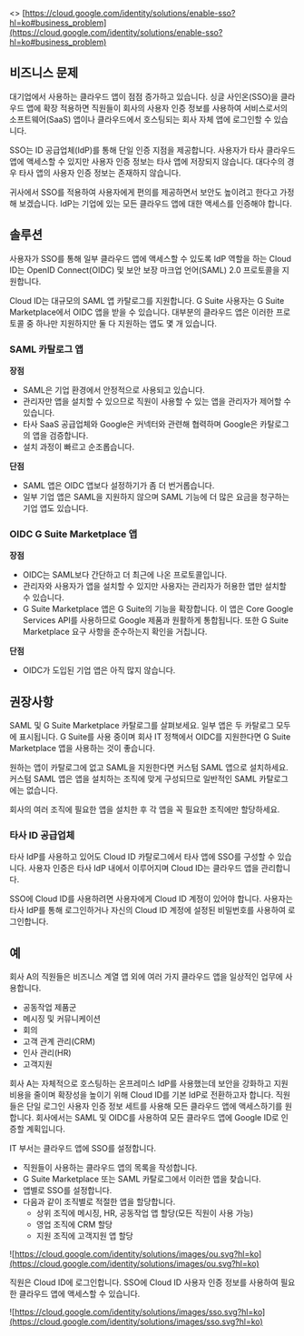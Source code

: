 <>
[https://cloud.google.com/identity/solutions/enable-sso?hl=ko#business_problem](https://cloud.google.com/identity/solutions/enable-sso?hl=ko#business_problem)

## 비즈니스 문제

대기업에서 사용하는 클라우드 앱이 점점 증가하고 있습니다. 싱글 사인온(SSO)을 클라우드 앱에 확장 적용하면 직원들이 회사의 사용자 인증 정보를 사용하여 서비스로서의 소프트웨어(SaaS) 앱이나 클라우드에서 호스팅되는 회사 자체 앱에 로그인할 수 있습니다.

SSO는 ID 공급업체(IdP)를 통해 단일 인증 지점을 제공합니다. 사용자가 타사 클라우드 앱에 액세스할 수 있지만 사용자 인증 정보는 타사 앱에 저장되지 않습니다. 대다수의 경우 타사 앱의 사용자 인증 정보는 존재하지 않습니다.

귀사에서 SSO를 적용하여 사용자에게 편의를 제공하면서 보안도 높이려고 한다고 가정해 보겠습니다. IdP는 기업에 있는 모든 클라우드 앱에 대한 액세스를 인증해야 합니다.

## 솔루션

사용자가 SSO를 통해 일부 클라우드 앱에 액세스할 수 있도록 IdP 역할을 하는 Cloud ID는 OpenID Connect(OIDC) 및 보안 보장 마크업 언어(SAML) 2.0 프로토콜을 지원합니다.

Cloud ID는 대규모의 SAML 앱 카탈로그를 지원합니다. G Suite 사용자는 G Suite Marketplace에서 OIDC 앱을 받을 수 있습니다. 대부분의 클라우드 앱은 이러한 프로토콜 중 하나만 지원하지만 둘 다 지원하는 앱도 몇 개 있습니다.

### SAML 카탈로그 앱

**장점**

- SAML은 기업 환경에서 안정적으로 사용되고 있습니다.
- 관리자만 앱을 설치할 수 있으므로 직원이 사용할 수 있는 앱을 관리자가 제어할 수 있습니다.
- 타사 SaaS 공급업체와 Google은 커넥터와 관련해 협력하며 Google은 카탈로그의 앱을 검증합니다.
- 설치 과정이 빠르고 순조롭습니다.

**단점**

- SAML 앱은 OIDC 앱보다 설정하기가 좀 더 번거롭습니다.
- 일부 기업 앱은 SAML을 지원하지 않으며 SAML 기능에 더 많은 요금을 청구하는 기업 앱도 있습니다.

### OIDC G Suite Marketplace 앱

**장점**

- OIDC는 SAML보다 간단하고 더 최근에 나온 프로토콜입니다.
- 관리자와 사용자가 앱을 설치할 수 있지만 사용자는 관리자가 허용한 앱만 설치할 수 있습니다.
- G Suite Marketplace 앱은 G Suite의 기능을 확장합니다. 이 앱은 Core Google Services API를 사용하므로 Google 제품과 원활하게 통합됩니다. 또한 G Suite Marketplace 요구 사항을 준수하는지 확인을 거칩니다.

**단점**

- OIDC가 도입된 기업 앱은 아직 많지 않습니다.

## 권장사항

SAML 및 G Suite Marketplace 카탈로그를 살펴보세요. 일부 앱은 두 카탈로그 모두에 표시됩니다. G Suite를 사용 중이며 회사 IT 정책에서 OIDC를 지원한다면 G Suite Marketplace 앱을 사용하는 것이 좋습니다.

원하는 앱이 카탈로그에 없고 SAML을 지원한다면 커스텀 SAML 앱으로 설치하세요. 커스텀 SAML 앱은 앱을 설치하는 조직에 맞게 구성되므로 일반적인 SAML 카탈로그에는 없습니다.

회사의 여러 조직에 필요한 앱을 설치한 후 각 앱을 꼭 필요한 조직에만 할당하세요.

### 타사 ID 공급업체

타사 IdP를 사용하고 있어도 Cloud ID 카탈로그에서 타사 앱에 SSO를 구성할 수 있습니다. 사용자 인증은 타사 IdP 내에서 이루어지며 Cloud ID는 클라우드 앱을 관리합니다.

SSO에 Cloud ID를 사용하려면 사용자에게 Cloud ID 계정이 있어야 합니다. 사용자는 타사 IdP를 통해 로그인하거나 자신의 Cloud ID 계정에 설정된 비밀번호를 사용하여 로그인합니다.

## 예

회사 A의 직원들은 비즈니스 계열 앱 외에 여러 가지 클라우드 앱을 일상적인 업무에 사용합니다.

- 공동작업 제품군
- 메시징 및 커뮤니케이션
- 회의
- 고객 관계 관리(CRM)
- 인사 관리(HR)
- 고객지원

회사 A는 자체적으로 호스팅하는 온프레미스 IdP를 사용했는데 보안을 강화하고 지원 비용을 줄이며 확장성을 높이기 위해 Cloud ID를 기본 IdP로 전환하고자 합니다. 직원들은 단일 로그인 사용자 인증 정보 세트를 사용해 모든 클라우드 앱에 액세스하기를 원합니다. 회사에서는 SAML 및 OIDC를 사용하여 모든 클라우드 앱에 Google ID로 인증할 계획입니다.

IT 부서는 클라우드 앱에 SSO를 설정합니다.

- 직원들이 사용하는 클라우드 앱의 목록을 작성합니다.
- G Suite Marketplace 또는 SAML 카탈로그에서 이러한 앱을 찾습니다.
- 앱별로 SSO를 설정합니다.
- 다음과 같이 조직별로 적절한 앱을 할당합니다.
    - 상위 조직에 메시징, HR, 공동작업 앱 할당(모든 직원이 사용 가능)
    - 영업 조직에 CRM 할당
    - 지원 조직에 고객지원 앱 할당

![https://cloud.google.com/identity/solutions/images/ou.svg?hl=ko](https://cloud.google.com/identity/solutions/images/ou.svg?hl=ko)

직원은 Cloud ID에 로그인합니다. SSO에 Cloud ID 사용자 인증 정보를 사용하여 필요한 클라우드 앱에 액세스할 수 있습니다.

![https://cloud.google.com/identity/solutions/images/sso.svg?hl=ko](https://cloud.google.com/identity/solutions/images/sso.svg?hl=ko)
